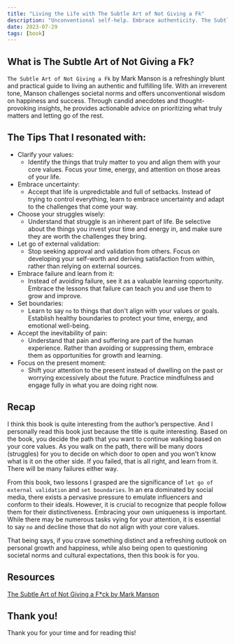 ```yaml
---
title: "Living the Life with The Subtle Art of Not Giving a Fk"
description: "Unconventional self-help. Embrace authenticity. The Subtle Art of Not Giving a F*ck challenges norms. Find fulfillment in Mark Manson's book."
date: 2023-07-29
tags: [book]
---
```


## What is The Subtle Art of Not Giving a Fk?

`The Subtle Art of Not Giving a Fk` by Mark Manson is a refreshingly blunt and practical guide to living an authentic and fulfilling life. With an irreverent tone, Manson challenges societal norms and offers unconventional wisdom on happiness and success. Through candid anecdotes and thought-provoking insights, he provides actionable advice on prioritizing what truly matters and letting go of the rest.

## The Tips That I resonated with:

- Clarify your values:
  - Identify the things that truly matter to you and align them with your core values. Focus your time, energy, and attention on those areas of your life.
- Embrace uncertainty:
  - Accept that life is unpredictable and full of setbacks. Instead of trying to control everything, learn to embrace uncertainty and adapt to the challenges that come your way.
- Choose your struggles wisely:
  - Understand that struggle is an inherent part of life. Be selective about the things you invest your time and energy in, and make sure they are worth the challenges they bring.
- Let go of external validation:
  - Stop seeking approval and validation from others. Focus on developing your self-worth and deriving satisfaction from within, rather than relying on external sources.
- Embrace failure and learn from it:
  - Instead of avoiding failure, see it as a valuable learning opportunity. Embrace the lessons that failure can teach you and use them to grow and improve.
- Set boundaries:
  - Learn to say `no` to things that don't align with your values or goals. Establish healthy boundaries to protect your time, energy, and emotional well-being.
- Accept the inevitability of pain:
  - Understand that pain and suffering are part of the human experience. Rather than avoiding or suppressing them, embrace them as opportunities for growth and learning.
- Focus on the present moment:
  - Shift your attention to the present instead of dwelling on the past or worrying excessively about the future. Practice mindfulness and engage fully in what you are doing right now.

## Recap

I think this book is quite interesting from the author’s perspective. And I personally read this book just because the title is quite interesting. Based on the book, you decide the path that you want to continue walking based on your core values. As you walk on the path, there will be many doors (struggles) for you to decide on which door to open and you won't know what is it on the other side. If you failed, that is all right, and learn from it. There will be many failures either way.

From this book, two lessons I grasped are the significance of `let go of external validation` and `set boundaries`. In an era dominated by social media, there exists a pervasive pressure to emulate influencers and conform to their ideals. However, it is crucial to recognize that people follow them for their distinctiveness. Embracing your own uniqueness is important. While there may be numerous tasks vying for your attention, it is essential to say `no` and decline those that do not align with your core values.

That being says, if you crave something distinct and a refreshing outlook on personal growth and happiness, while also being open to questioning societal norms and cultural expectations, then this book is for you.

## Resources

[The Subtle Art of Not Giving a F\*ck by Mark Manson](https://markmanson.net/books/subtle-art)

## Thank you!

Thank you for your time and for reading this!
